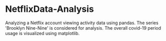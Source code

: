 # NetflixData-Analysis
Analyzing a Netflix account viewing activity data using pandas. The series 'Brooklyn Nine-Nine' is considered for analysis. The overall covid-19 period usage is visualized using matplotlib.
